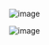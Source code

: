 ![image](https://github.com/user-attachments/assets/6443b74c-01c9-49fa-a9cf-fc6063d4a396)


![image](https://github.com/user-attachments/assets/dd18536d-6666-414a-9bd5-dd8ae97c3bef)
